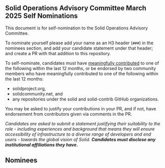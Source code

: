 ## Solid Operations Advisory Committee March 2025 Self Nominations

This document is for self-nomination to the Solid Operations Advisory Committee.

To nominate yourself please add your name as an H3 header (`###`) in the nominees section, and add your candidate statement under that header; and create a PR with that addition to this repository.

To self-nominate, candidates must have [meaningfully contributed](https://github.com/solid/odi-governance/pull/20#discussion_r1989960723) to one of the following within the last 12 months, or be endorsed by two community members who have meaningfully contributed to one of the following within the last 12 months:
 - solidproject.org,
 - solidcommunity.net, and
 - any repositories under the solid and solid-contrib GitHub organizations.

You may be asked to justify your contributions in your PR, and if not, have endorsement from contributors given via comments in the PR.

*Candidates are asked to submit a statement justifying their suitability to the role - including experiences and background that means they will ensure accessibility of infrastructure to a diverse range of developers and end users - towards the global vision of Solid. __Candidates must disclose any institutional affiliations they have.__*

## Nominees
